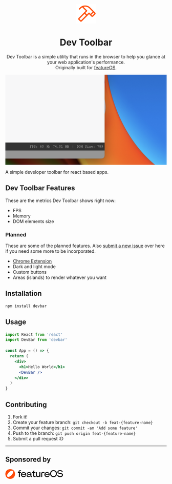 <div align="center">
  <img alt="devbar logo" height="60" src="./assets/devtoolbar.png">
  <h1 align="center">
    Dev Toolbar
  </h1>
  <p>Dev Toolbar is a simple utility that runs in the browser to help you glance at your web application's performance. <br />Originally built for <a href="https://featureos.app">featureOS</a>.</p>
</div>

<img alt="devtoolbar logo" align="center" src="./assets/dev-toolbar-hero.png">

A simple developer toolbar for react based apps.

## Dev Toolbar Features
These are the metrics Dev Toolbar shows right now:

- FPS
- Memory
- DOM elements size

### Planned
These are some of the planned features. Also [submit a new issue](https://github.com/skcript/dev-toolbar/issues/new) over here if you need some more to be incorporated.

- [Chrome Extension](https://github.com/skcript/dev-toolbar/issues/3)
- Dark and light mode
- Custom buttons
- Areas (islands) to render whatever you want

## Installation

```bash
npm install devbar
```

## Usage

```jsx
import React from 'react'
import DevBar from 'devbar'

const App = () => {
  return (
    <div>
      <h1>Hello World</h1>
      <DevBar />
    </div>
  )
}
```

## Contributing

1. Fork it!
2. Create your feature branch: `git checkout -b feat-{feature-name}`
3. Commit your changes: `git commit -am 'Add some feature'`
4. Push to the branch: `git push origin feat-{feature-name}`
5. Submit a pull request :D

---

## Sponsored by

<a href='https://featureos.app'>
<img alt="featureOS logo" height="30" src="./assets/logo_full.png">
</a>

